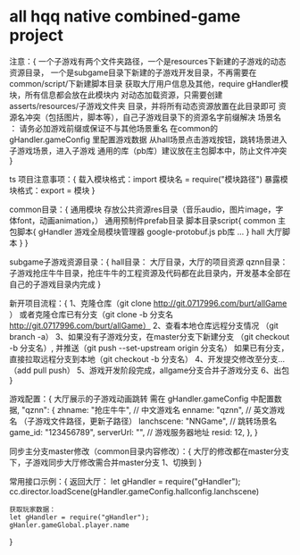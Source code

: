 <!--
 * @Author: burt
 * @Date: 2019-08-15 14:28:50
 * @LastEditors: burt
 * @LastEditTime: 2019-09-05 09:00:29
 * @Description: 
 -->
# all hqq native combined-game project

注意：{
	一个子游戏有两个文件夹路径，一个是resources下新建的子游戏的动态资源目录，
		一个是subgame目录下新建的子游戏开发目录，不再需要在common/script/下新建脚本目录
	获取大厅用户信息及其他，require gHandler模块，所有信息都会放在此模块内
	对动态加载资源，只需要创建 asserts/resources/子游戏文件夹  目录，并将所有动态资源放置在此目录即可
	资源名冲突（包括图片，脚本等），自己子游戏目录下的资源名字前缀解决
	场景名 ： 请务必加游戏前缀或保证不与其他场景重名
	在common的 gHandler.gameConfig 里配置游戏数据
	从hall场景点击游戏按钮，跳转场景进入子游戏场景，进入子游戏
	通用的库（pb库）建议放在主包脚本中，防止文件冲突
}

ts 项目注意事项：{
	载入模块格式：import 模块名 = require("模块路径")
	暴露模块格式：export = 模块
}

common目录：{
	通用模块
	存放公共资源res目录（音乐audio，图片image，字体font，动画animation，）
	通用预制件prefab目录
	脚本目录script{
		common 主包脚本{
			gHandler 游戏全局模块管理器
			google-protobuf.js pb库
			...
		}
		hall 大厅脚本
	}
}

subgame子游戏资源目录：{
	hall目录：
		大厅目录，大厅的项目资源
	qznn目录：
		子游戏抢庄牛牛目录，抢庄牛牛的工程资源及代码都在此目录内，开发基本全部在自己的子游戏目录内完成
}

新开项目流程：{
	1、克隆仓库（git clone http://git.0717996.com/burt/allGame ）
		或者克隆仓库已有分支（git clone -b 分支名 http://git.0717996.com/burt/allGame）
	2、查看本地仓库远程分支情况 （git branch -a）
	3、如果没有子游戏分支，在master分支下新建分支 （git checkout -b 分支名）,
		并推送（git push --set-upstream origin 分支名）
		如果已有分支，直接拉取远程分支到本地（git checkout -b 分支名）
	4、开发提交修改至分支... （add pull push）
	5、游戏开发阶段完成，allgame分支合并子游戏分支
	6、出包
}

游戏配置：{
	大厅展示的子游戏动画跳转 需在 gHandler.gameConfig 中配置数据,
	"qznn": {
        zhname: "抢庄牛牛", // 中文游戏名
        enname: "qznn", // 英文游戏名 （子游戏文件路径，更新子路径）
        lanchscene: "NNGame", // 跳转场景名
        game_id: "123456789",
        serverUrl: "", // 游戏服务器地址
        resid: 12,
    },
}

同步主分支master修改（common目录内容修改）：{
	大厅的修改都在master分支下，子游戏同步大厅修改需合并master分支
	1、切换到
}

常用接口示例：{
	返回大厅：
	let gHandler = require("gHandler");
    cc.director.loadScene(gHandler.gameConfig.hallconfig.lanchscene)

	获取玩家数据：
	let gHandler = require("gHandler");
	gHanler.gameGlobal.player.name
}


